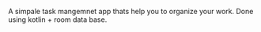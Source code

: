 A simpale task mangemnet app thats help you to organize your work. Done using kotlin + room data base.
